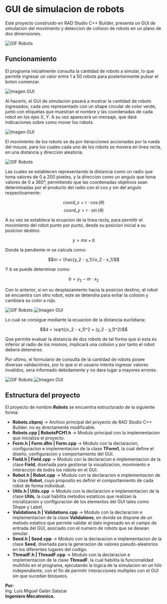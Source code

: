 # GUI de simulacion de robots
Este proyecto construido en RAD Studio C++ Builder, presenta un GUI de simulacion del movimiento y deteccion de colision de robots en un plano de dos dimensiones.

![GIF Robots](https://github.com/LuisGalan97/robots-project/blob/docs/docs/1.gif)

## Funcionamiento
El programa inicialmente consulta la cantidad de robots a simular, lo que permite ingresar un valor entre 1 a 50 robots para posteriormente pulsar el boton comenzar. 

![Imagen GUI](https://github.com/LuisGalan97/robots-project/blob/docs/docs/1.png)

Al hacerlo, el GUI de simulacion pasará a mostrar la cantidad de robots ingresados, cada uno representado con un shape circular de color verde, junto con etiquetas que muestran el nombre y las coordenadas de cada robot en los ejes X, Y. A su vez aparecerá un mensaje, que dará indicaciones sobre como mover los robots.

![Imagen GUI](https://github.com/LuisGalan97/robots-project/blob/docs/docs/2.png)

El movimiento de los robots se da por iteracciones accionadas por la rueda del mouse, para los cuales cada uno de los robots se movera en linea recta, en una distancia y direccion aleatoria.

![GIF Robots](https://github.com/LuisGalan97/robots-project/blob/docs/docs/2.gif)

Las cuales se establecen representando la distancia como un radio que toma valores de 0 a 200 pixeles, y la direccion como un angulo que toma valores de 0 a 360°, permitiendo que las coordenadas objetivos sean determinadas por el producto del radio con el cos y sin del angulo respectivamente:

$$coord\_x = r \cdot \cos(\theta)$$
$$coord\_y = r \cdot \sin(\theta)$$

A su vez se establece  la ecuacion de la linea recta, para permitir el movimiento del robot punto por punto, desde su posicion inicial a su posicion destino:

$$y = mx + b$$

Donde la pendiente $m$ se calcula como:

$$m = \frac{y_2 - y_1}{x_2 - x_1}$$

Y $b$ se puede determinar como:

$$b = y_2 - m \cdot x_2$$

Con lo anterior, si en su desplazamiento hacia la posicion destino, el robot se encuentra con otro robot, este se detendra para evitar la colision y cambiara su color a rojo.

![GIF Robots](https://github.com/LuisGalan97/robots-project/blob/docs/docs/3.gif)
![Imagen GUI](https://github.com/LuisGalan97/robots-project/blob/docs/docs/3.png)

Lo cual se consigue mediante la ecuacion de la distancia euclidiana:

$$d = \sqrt{(x_2 - x_1)^2 + (y_2 - y_1)^2}$$

Que permite evaluar la distancia de dos robots de tal forma que si esta es inferior al radio de los mismos, implicará una colision y por tanto el robot deberá detenerse.

Por ultimo, el formulario de consulta de la cantidad de robots posee diversas validaciónes, por lo que si el usuario intenta ingresar valores invalidos, sera informado debidamente y no dara lugar a mayores errores.

![GIF Robots](https://github.com/LuisGalan97/robots-project/blob/docs/docs/4.gif)
![Imagen GUI](https://github.com/LuisGalan97/robots-project/blob/docs/docs/4.png)

## Estructura del proyecto
El proyecto de nombre ___Robots___ se encuentra estructurado de la siguiente forma:
- __Robots.cbproj__ -> Archivo principal del proyecto de RAD Studio C++ Builder. no es directamente modificable.
- __Robots.cpp | RobotsPCH1.h__ -> Modulo principal con la implementacion que inicializa el proyecto.
- __Form.h | Form.dfm | Form.cpp__ -> Modulo con la declaracion, configuracion e implementacion de la clase __TForm1__, la cual define el diseño, configuracion y comportamiento del GUI. 
- __Field.h | Field.cpp__ -> Modulo con la declaracion e implementacion de la clase __Field__, diseñada para gestionar la visualizacion, movimiento e interaccion de todos los robots en el GUI.
- __Robot.h | Robot.cpp__ -> Modulo con la declaracion e implementacion de la clase __Robot__, cuyo proposito es definir el comportamiento de cada robot de forma individual.
- __Utils.h | Utils.cpp__ -> Modulo con la declaracion e implementacion de la clase __Utils__, la cual habilita metodos estaticos que realizan la inicializacion y configuracion de los elementos del GUI tales como Shape y Label.
- __Validations.h | Validations.cpp__ -> Modulo con la declaracion e implementacion de la clase __Validations__, en donde se dispone de un metodo estatico que permite validar el dato ingresado en el campo de entrada del GUI, asociado con el numero de robots que se desean simular.
- __Seed.h | Seed.cpp__ ->  Modulo con la declaracion e implementacion de la clase __Seed__, diseñada para la generacion de valores pseudo-aleatorios en los diferentes lugares del codigo.
- __ThreadF.h | ThreadF.cpp__ -> Modulo con la declaracion e implementacion de la clase __ThreadF__, la cual habilita la funcionalidad multihilo en el programa, ejecutando la logica de la simulacion en un hilo independiente, con el fin de permitir interacciones multiples con el GUI sin que sucedan bloqueos.


**Por:** <br />
Ing. Luis Miguel Galán Salazar <br />
**Ingeniero Mecatronico.**
